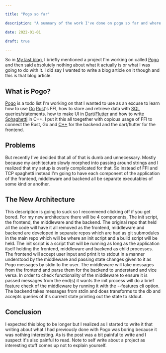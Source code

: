 ```yaml
---

title: "Pogo so far"

description: "A summary of the work I've done on pogo so far and where I intend to go with it"

date: 2022-01-01

draft: true

---
```


So in [My last blog](https://pagwin.xyz/blog/gh_actions/), I briefly mentioned a project I'm working on called [Pogo](https://github.com/Pagwin-Fedora/Pogo) and then said absolutely nothing about what it actually is or what I was going to do with it. I did say I wanted to write a blog article on it though and this is that blog article.

## What is Pogo?

[Pogo](https://github.com/Pagwin-Fedora/Pogo) is a todo list I'm working on that I wanted to use as an excuse to learn how to use [Go](https://go.dev/) [Rust](https://www.rust-lang.org/)'s FFI, how to store and retrieve data with [SQL](https://en.wikipedia.org/wiki/SQL) queries/statements. how to make UI in [Dart](https://dart.dev/)/[Flutter](https://flutter.dev/) and how to write [Sphaghetti](https://www.goya.com/media/4173/creole-spaghetti.jpg?quality=80) in C++. I put it this all toegether with copious usage of FFI to connect the Rust, Go and [C++](https://en.wikipedia.org/wiki/C%2B%2B) for the backend and the dart/flutter for the frontend.

## Problems

But recently I've decided that all of that is dumb and unnecessary. Mostly because my architecture slowly morphed into passing around strings and I realized that my setup is overly complicated for that. So instead of FFI and TCP spaghetti instead I'm going to have each component of the application of the frontend, middleware and backend all be separate executables of some kind or another.

## The New Architecture

This description is going to suck so I recommend clicking off if you get bored. For my new architecture there will be 4 components, The init script, the frontend, the middleware and the backend. The original repo that held all the code will have it all removed as the frontend, middleware and backend are developed in separate repos which are had as git submodules in the main repo which will be where an init script and a build script will be held. The init script is a script that will be running as long as the application itself holding the frontend, middleware and backend as child processes. The frontend will accept user input and print it to stdout in a manner understood by the middleware and passing state changes given to it as Pogo messages by stdin to the user. The middleware will take messages from the frontend and parse them for the backend to understand and vice versa. In order to check functionality of the middleware to ensure it is passed messages from the end(s) it wants the init process will do a brief feature check of the middleware by running it with the --features cli option. The backend takes messages from stdin and does transforms to the db and accepts queries of it's current state printing out the state to stdout.

## Conclusion

I expected this blog to be longer but I realized as I started to write it that writing about what I had previously done with Pogo was boring because it was nothing interesting. As is the post was a bit painful to write and I suspect it's also painful to read. Note to self write about a project as interesting stuff comes up not to explain yourself.
